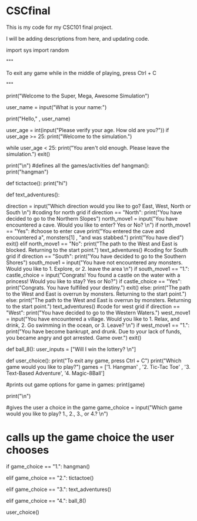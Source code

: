 # CSCfinal
This is my code for my CSC101 final project.

I will be adding descriptions from here, and updating code.

import sys
import random

"""

To exit any game while in the middle of playing, press Ctrl + C

"""

print("Welcome to the Super, Mega, Awesome Simulation")

user_name = input("What is your name:")

print("Hello," , user_name)



user_age = int(input("Please verify your age. How old are you?"))
if user_age >= 25:
  print("Welcome to the simulation.")

while user_age < 25:
  print("You aren't old enough. Please leave the simulation.")
  exit()
  
print("\n")
#defines all the games/activities
def hangman():
  print("hangman")

def tictactoe():
  print("hi")

def text_adventures():
  
  direction = input("Which direction would you like to go? East, West, North or South \n")
  #coding for north grid
  if direction == "North":
    print("You have decided to go to the Northern Slopes")
    north_move1 = input("You have encountered a cave. Would you like to enter? Yes or No? \n")
    if north_move1 == "Yes": #choose to enter cave
      print("You entered the cave and encountered a", monsters[1] , "and was stabbed.")
      print("You have died")
      exit()
    elif north_move1 == "No":
      print("The path to the West and East is blocked. Returning to the start point.")
      text_adventures()
#coding for South grid
  if direction == "South":
    print("You have decided to go to the Southern Shores")
    south_move1 = input("You have not encountered any monsters. Would you like to 1. Explore, or 2. leave the area \n")
    if south_move1 == "1.":
      castle_choice = input("Congrats! You found a castle on the water with a princess! Would you like to stay? Yes or No?")
      if castle_choice == "Yes":
        print("Congrats. You have fulfilled your destiny.")
        exit()
      else:
        print("The path to the West and East is overrun by monsters. Returning to the start point.")
    else:
      print("The path to the West and East is overrun by monsters. Returning to the start point.")
      text_adventures()
  #code for west grid
  if direction == "West":
    print("You have decided to go to the Western Waters.")
    west_move1 = input("You have encountered a village. Would you like to 1. Relax, and drink, 2. Go swimming in the ocean, or 3. Leave? \n")
    if west_move1 == "1.":
      print("You have become bankrupt, and drunk. Due to your lack of funds, you became angry and got arrested. Game over.")
      exit()


    


def ball_8():
  user_inputs = ["Will I win the lottery? \n"]



def user_choice():
  print("To exit any game, press Ctrl + C")
  print("Which game would you like to play?")
  games = ['1. Hangman' , '2. Tic-Tac Toe' , '3. Text-Based Adventure', '4. Magic-8Ball']
  
  #prints out game options
  for game in games:
    print(game)
  
  print("\n")
  
  #gives the user a choice in the game
  game_choice = input("Which game would you like to play? 1., 2., 3., or 4.? \n")
  # calls up the game choice the user chooses
  if game_choice == "1.":
    hangman()
  
  elif game_choice == "2.":
    tictactoe()
  
  elif game_choice == "3.":
    text_adventures()
  
  elif game_choice == "4.":
    ball_8()

user_choice()

